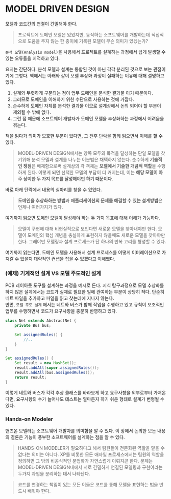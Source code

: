 # MODEL DRIVEN DESIGN

모델과 코드간의 연결이 긴밀해야 한다.

> 프로젝트에 도메인 모델은 있었지만, 동작하는 소프트웨어를 개발하는데 직접적으로 도움을 주지 않는 한 종이에 기록된 모델이 무슨 의미가 있겠는가?

`분석 모델(Analysis model)`을 사용해서 프로젝트를 설계하는 과정에서 쉽게 발생할 수 있는 오류들을 지적하고 있다. 

요지는 간단하다. 분석 모델과 설계는 통합된 것이 아닌 각각 분리된 것으로 보는 관점이기에 그렇다. 책에서는 아래와 같이 모델 추상화 과정이 실패하는 이유에 대해 설명하고 있다.

1. 설계와 뚜렷하게 구분되는 점이 업무 도메인을 분석한 결과물 이기 때문이다.
2. 그러므로 도메인을 이해하기 위한 수단으로 사용하는 것에 가깝다.
3. 순수하게 도메인 자체를 분석한 결과물 이므로 설계상에서 논의 되어야 할 부분이 제외될 수 밖에 없다.
4. 그런 점 때문에 소프트웨어 개발자가 도메인 모델을 추상화하는 과정에서 어려움을 겪는다.

책을 읽다가 의미가 모호한 부분이 있다면, 그 전후 단락을 함께 읽으면서 이해를 할 수 있다.

> MODEL-DRIVEN DESIGN에서는 양쪽 모두의 목적을 달성하는 단일 모델을 찾기위해 분석 모델과 설계를 나누는 이분법은 채택하지 않는다. 순수하게 **기술적인 쟁점**은 배제함으로써 설계상의 각 객체는 **모델에서 기술한 개념적 역할**을 수행하게 된다. 이렇게 되면 선택한 모델의 부담이 더 커지는데, 이는 **해당 모델이 아주 상이한 두 가지 목표를 달성해야만 하기 때문이다**.

바로 아래 단락에서 내용의 실마리를 찾을 수 있었다.

> **도메인을 추상화하는 방법**과 **애플리케이션의 문제를 해결할 수 있는 설계방법**은 언제나 여러가지가 있다.

여기까지 읽으면 도메인 모델이 달성해야 하는 두 가지 목표에 대해 이해가 가능하다.

> 모델이 구현에 대해 비현실적으로 보인다면 새로운 모델을 찾아내야만 한다. 모델이 도메인의 핵심 개념을 충실하게 표현하지 않을때도 새로운 모델을 찾아야만 한다. 그래야만 모델링과 설계 프로세스가 단 하나의 반복 고리를 형성할 수 있다.

여기까지 읽는다면, 도메인 모델을 사용해서 설계 프로세스를 어떻게 이터레이션으로 가져갈 수 있을지 대략적인 컨셉을 잡을 수 있겠다고 이해했다.

### (예제) 기계적인 설계 VS 모델 주도적인 설계

PCB 레이아웃 도구를 설계하는 과정을 예시로 든다.
지식 탐구과정으로 모델 추상화를 하지 않은 설계에서는 코드가 실제로 필요한 일에 관여하는 부분이 상당히 적다. 단순히 네트 파일을 추가하고 파일을 읽고 찾는데에 지나지 않는다.  
반면, `모델 주도 설계` 에서는 네트와 버스가 함께 작업을 수행하고 있고 규칙이 보조적인 업무를 수행하면서 코드가 요구사항을 충분히 반영하고 있다.

```java
class Net extends AbstractNet {
    private Bus bus;

    Set assignedRules() {
        //..
    }
}

```

```java
Set assignedRules() {
    Set result = new HashSet();
    result.addAll(super.assignedRules());
    result.addAll(bus.assignedRules());
    return result;
}
```

이렇게 네트와 버스가 각각 추상 클래스를 바라보게 하고 요구사항을 외부로부터 가져온다면, 요구사항의 수가 늘어나도 테스트는 얼마든지 하기 쉬운 형태로 설계가 변형될 수 있다.

### Hands-on Modeler

핸즈온 모델러는 소프트웨어 개발자를 의미함을 알 수 있다.
이 장에서 논의한 모든 내용의 결론은 기능이 풍부한 소프트웨어를 설계하는 점을 알 수 있다.

> HANDS-ON MODELER가 필요하다고 해서 팀원들이 전문화된 역할을 맡을 수 없다는 의미는 아니다. XP를 비롯한 모든 애자일 프로세스에서는 팀원의 역할을 정의하면 그 밖의 비공식적인 분업화가 자연스럽게 이뤄지곤 한다. 문제는 MODEL-DRIVEN DESIGN내에서 서로 긴밀하게 연결된 모델링과 구현이라는 두가지 과업을 분리하는 데서 나타난다.

> 코드를 변경하는 책임이 있는 모든 이들은 코드를 통해 모델을 표현하는 법을 반드시 배워야 한다.


